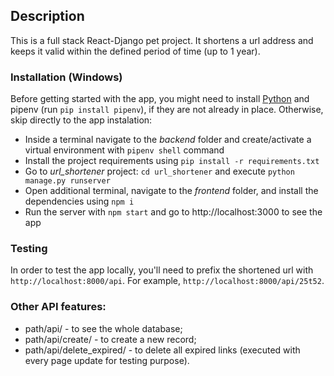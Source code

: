 ## Description

This is a full stack React-Django pet project. It shortens a url address and keeps it valid within the defined period of time (up to 1 year).

### Installation (Windows)

Before getting started with the app, you might need to install [Python](https://www.python.org/downloads/) and pipenv (run `pip install pipenv`), if they are not already in place. Otherwise, skip directly to the app instalation:

- Inside a terminal navigate to the _backend_ folder and create/activate a virtual environment with `pipenv shell` command
- Install the project requirements using `pip install -r requirements.txt`
- Go to _url_shortener_ project: `cd url_shortener` and execute `python manage.py runserver`
- Open additional terminal, navigate to the _frontend_ folder, and install the dependencies using `npm i`
- Run the server with `npm start` and go to http://localhost:3000 to see the app

### Testing

In order to test the app locally, you'll need to prefix the shortened url with `http://localhost:8000/api`. For example, `http://localhost:8000/api/25t52`.

### Other API features:

- path/api/ - to see the whole database;
- path/api/create/ - to create a new record;
- path/api/delete_expired/ - to delete all expired links (executed with every page update for testing purpose).
